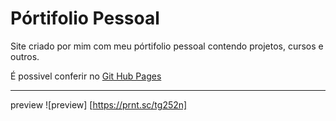 # Pórtifolio Pessoal
Site criado por mim com meu pórtifolio pessoal contendo projetos, cursos e outros.

É possivel conferir no [Git Hub Pages](https://josevictoremiliano.github.io/meuportifolio/)
***
preview
![preview] [https://prnt.sc/tg252n]
